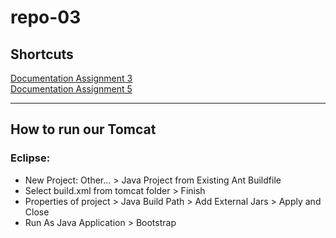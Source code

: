 # repo-03

## Shortcuts
[Documentation Assignment 3](https://github.com/lsd-lecture/repo-03/blob/master/documentation/Assignment_3) <br/>
[Documentation Assignment 5](https://github.com/lsd-lecture/repo-03/blob/master/documentation/Assignment_5)

---
## How to run our Tomcat
### Eclipse: 
- New Project: Other... > Java Project from Existing Ant Buildfile
- Select build.xml from tomcat folder > Finish
- Properties of project > Java Build Path > Add External Jars > Apply and Close
- Run As Java Application > Bootstrap
